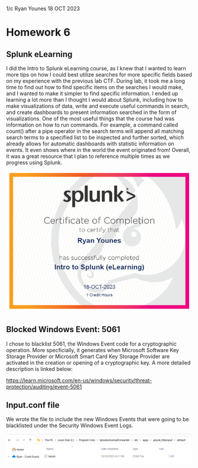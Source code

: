 1/c Ryan Younes
18 OCT 2023

# Homework 6

## Splunk eLearning

I did the Intro to Splunk eLearning course, as I knew that I wanted to learn more tips on how I could best utilize searches for more specific fields based on my experience
with the previous lab CTF. During lab, it took me a long time to find out how to find specific items on the searches I would make, and I wanted to make it simpler to find specific information. I ended up learning a lot more than I thought I would about Splunk, including how to make visualizations of data, write and execute useful commands in search, and create dashboards to present information searched in the form of visualizations. One of the most useful things that the course had was information on how to run commands. For example, a command called count() after a pipe operator in the search terms will append all matching search terms to a specified list to be inspected and further sorted, which already allows for automatic dashboards with statistic information on events. It even shows where in the world the event originated from! Overall, it was a great resource that I plan to reference multiple times as we progress using Splunk.

![Splunk Completion ](SplunkCompletionCertificate.PNG)

## Blocked Windows Event: 5061

I chose to blacklist 5061, the Windows Event code for a cryptographic operation. More specficially, it generates when Microsoft Software Key Storage Provider or Microsoft Smart Card Key Storage Provider are activated in the creation or opening of a cryptographic key. A more detailed description is linked below:

https://learn.microsoft.com/en-us/windows/security/threat-protection/auditing/event-5061

## Input.conf file

We wrote the file to include the new Windows Events that were going to be blacklisted under the Security Windows Event Logs.

![Location of the input file.](LocationOfInput.PNG)

